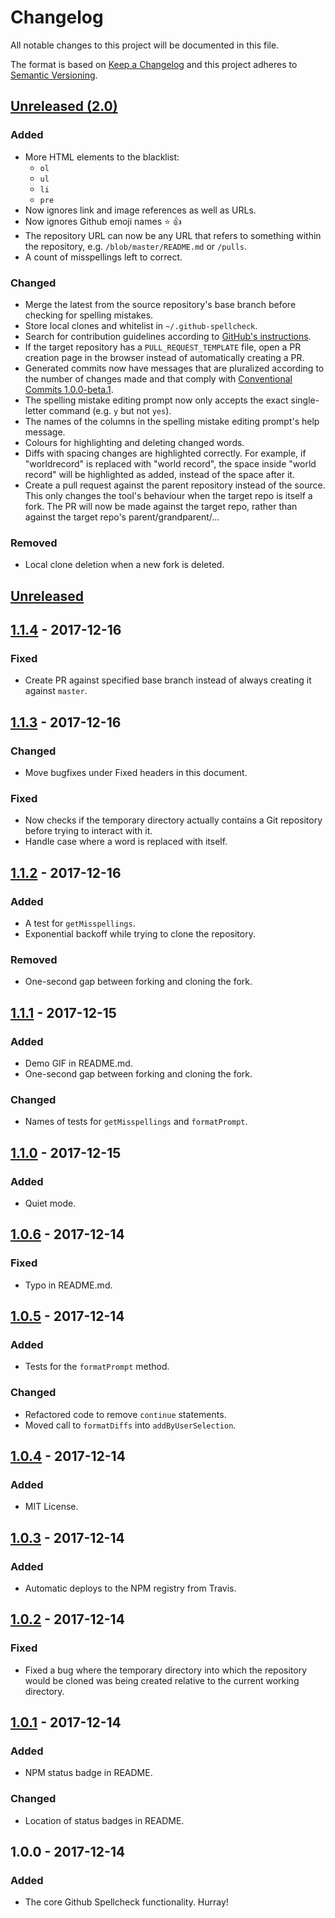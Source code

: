 # Changelog
All notable changes to this project will be documented in this file.

The format is based on [Keep a Changelog](http://keepachangelog.com/en/1.0.0/)
and this project adheres to [Semantic Versioning](http://semver.org/spec/v2.0.0.html).

## [Unreleased (2.0)]
### Added
- More HTML elements to the blacklist:
  - `ol`
  - `ul`
  - `li`
  - `pre`
- Now ignores link and image references as well as URLs.
- Now ignores Github emoji names :star: :+1:
- The repository URL can now be any URL that refers to something within the repository, e.g. `/blob/master/README.md` or `/pulls`.
- A count of misspellings left to correct.

### Changed
- Merge the latest from the source repository's base branch before checking for spelling mistakes.
- Store local clones and whitelist in `~/.github-spellcheck`.
- Search for contribution guidelines according to [GitHub's instructions](https://help.github.com/articles/setting-guidelines-for-repository-contributors/).
- If the target repository has a `PULL_REQUEST_TEMPLATE` file, open a PR creation page in the browser instead of automatically creating a PR.
- Generated commits now have messages that are pluralized according to the number of changes made and that comply with [Conventional Commits 1.0.0-beta.1](https://conventionalcommits.org/spec/v1.0.0-beta.1.html).
- The spelling mistake editing prompt now only accepts the exact single-letter command (e.g. `y` but not `yes`).
- The names of the columns in the spelling mistake editing prompt's help message.
- Colours for highlighting and deleting changed words.
- Diffs with spacing changes are highlighted correctly. For example, if "worldrecord" is replaced with "world record", the space inside "world record" will be highlighted as added, instead of the space after it.
- Create a pull request against the parent repository instead of the source. This only changes the tool's behaviour when the target repo is itself a fork. The PR will now be made against the target repo, rather than against the target repo's parent/grandparent/...

### Removed
- Local clone deletion when a new fork is deleted.

## [Unreleased]

## [1.1.4] - 2017-12-16
### Fixed
- Create PR against specified base branch instead of always creating it against `master`.

## [1.1.3] - 2017-12-16
### Changed
- Move bugfixes under Fixed headers in this document.

### Fixed
- Now checks if the temporary directory actually contains a Git repository before trying to interact with it.
- Handle case where a word is replaced with itself.

## [1.1.2] - 2017-12-16
### Added
- A test for `getMisspellings`.
- Exponential backoff while trying to clone the repository.

### Removed
- One-second gap between forking and cloning the fork.

## [1.1.1] - 2017-12-15
### Added
- Demo GIF in README.md.
- One-second gap between forking and cloning the fork.

### Changed
- Names of tests for `getMisspellings` and `formatPrompt`.

## [1.1.0] - 2017-12-15
### Added
- Quiet mode.

## [1.0.6] - 2017-12-14
### Fixed
- Typo in README.md.

## [1.0.5] - 2017-12-14
### Added
- Tests for the `formatPrompt` method.

### Changed
- Refactored code to remove `continue` statements.
- Moved call to `formatDiffs` into `addByUserSelection`.

## [1.0.4] - 2017-12-14
### Added
- MIT License.

## [1.0.3] - 2017-12-14
### Added
- Automatic deploys to the NPM registry from Travis.

## [1.0.2] - 2017-12-14
### Fixed
- Fixed a bug where the temporary directory into which the repository would be cloned was being created relative to the current working directory.

## [1.0.1] - 2017-12-14
### Added
- NPM status badge in README.

### Changed
- Location of status badges in README.

## 1.0.0 - 2017-12-14
### Added
- The core Github Spellcheck functionality. Hurray!

[Unreleased (2.0)]: https://github.com/tbroadley/github-spellcheck-cli/compare/HEAD...2.0
[Unreleased]: https://github.com/tbroadley/github-spellcheck-cli/compare/v1.1.4...HEAD
[1.1.4]: https://github.com/tbroadley/github-spellcheck-cli/compare/v1.1.3...v1.1.4
[1.1.3]: https://github.com/tbroadley/github-spellcheck-cli/compare/v1.1.2...v1.1.3
[1.1.2]: https://github.com/tbroadley/github-spellcheck-cli/compare/v1.1.1...v1.1.2
[1.1.1]: https://github.com/tbroadley/github-spellcheck-cli/compare/v1.1.0...v1.1.1
[1.1.0]: https://github.com/tbroadley/github-spellcheck-cli/compare/v1.0.6...v1.1.0
[1.0.6]: https://github.com/tbroadley/github-spellcheck-cli/compare/v1.0.5...v1.0.6
[1.0.5]: https://github.com/tbroadley/github-spellcheck-cli/compare/v1.0.4...v1.0.5
[1.0.4]: https://github.com/tbroadley/github-spellcheck-cli/compare/v1.0.3...v1.0.4
[1.0.3]: https://github.com/tbroadley/github-spellcheck-cli/compare/v1.0.2...v1.0.3
[1.0.2]: https://github.com/tbroadley/github-spellcheck-cli/compare/v1.0.1...v1.0.2
[1.0.1]: https://github.com/tbroadley/github-spellcheck-cli/compare/v1.0.0...v1.0.1
